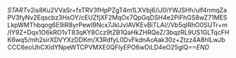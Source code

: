 $START$v2is8Ku2VVaSr+fxTRV3fHpPZgT4m1LXVbj6/iJ0iYWJSHh/ulf4nmqZaPV3fyNv2Eqscbz3HsOY/cEUZfjXF2MqOx7QpGqDSH4e2PiFhGS8wZ71MESLkpWMThbqog6E9iR8yrPewI9Ncx7JklJvIAVKEvBiTLAl//Vb5qIRhO0SUTr+m/IY9Z+Dqx1O6kRO1vT83qKY8Ccz9tZB1QaHkZHRQeZ/3bqzRL9US1GLTqcFHK6wq5/mh2sirXDVYXzDDKm/X3RdfyL0DvFkdnAcAak30z+Ztzz4A8hlLwJbCCC6eoUhCXldYNpeWTCPVMXE0QFlyEPO6wDiLD4eO25glQ==$END$
